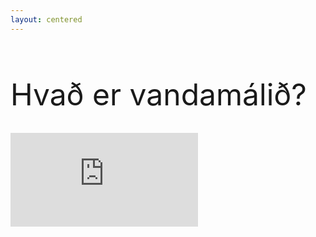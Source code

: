 ```yaml
---
layout: centered
---
```


<h1 class="text-white mb-8" style="font-size: 48px; font-weight: normal;">Hvað er vandamálið?</h1>

<div class="w-full max-w-4xl mx-auto">
    <div class="aspect-video">
        <iframe
            class="w-full h-full rounded-lg shadow-lg"
            src="https://www.youtube.com/embed/bFnKs8LYUlA"
            title="YouTube video player"
            frameborder="0"
            allow="accelerometer; autoplay; clipboard-write; encrypted-media; gyroscope; picture-in-picture; web-share"
            allowfullscreen>
        </iframe>
    </div>
</div>